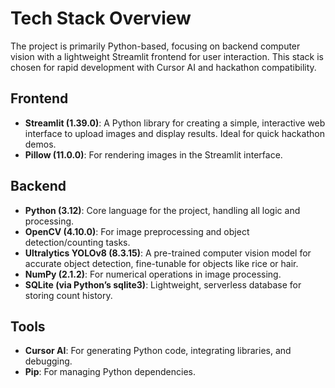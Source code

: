 # Tech Stack Overview
The project is primarily Python-based, focusing on backend computer vision with a lightweight Streamlit frontend for user interaction. This stack is chosen for rapid development with Cursor AI and hackathon compatibility.

## Frontend
- **Streamlit (1.39.0)**: A Python library for creating a simple, interactive web interface to upload images and display results. Ideal for quick hackathon demos.
- **Pillow (11.0.0)**: For rendering images in the Streamlit interface.

## Backend
- **Python (3.12)**: Core language for the project, handling all logic and processing.
- **OpenCV (4.10.0)**: For image preprocessing and object detection/counting tasks.
- **Ultralytics YOLOv8 (8.3.15)**: A pre-trained computer vision model for accurate object detection, fine-tunable for objects like rice or hair.
- **NumPy (2.1.2)**: For numerical operations in image processing.
- **SQLite (via Python’s sqlite3)**: Lightweight, serverless database for storing count history.

## Tools
- **Cursor AI**: For generating Python code, integrating libraries, and debugging.
- **Pip**: For managing Python dependencies.